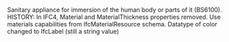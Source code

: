 Sanitary appliance for immersion of the human body or parts of it (BS6100). HISTORY: In IFC4, Material and MaterialThickness properties removed. Use materials capabilities from IfcMaterialResource schema. Datatype of color changed to IfcLabel (still a string value)
